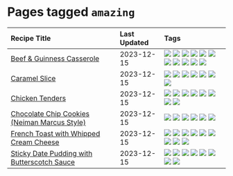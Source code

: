 # Pages tagged `amazing`

|Recipe Title|Last Updated|Tags
|:---|:---|:---|
|[Beef & Guinness Casserole](../recipes/beefandguinnesscasserole.md)|2023-12-15|[![](https://img.shields.io/badge/tag-amazing-b7439e)](../tags/amazing.md) [![](https://img.shields.io/badge/tag-baked-c6d429)](../tags/baked.md) [![](https://img.shields.io/badge/tag-beef-208450)](../tags/beef.md) [![](https://img.shields.io/badge/tag-casserole-9d5b24)](../tags/casserole.md) [![](https://img.shields.io/badge/tag-guinness-9acea8)](../tags/guinness.md) [![](https://img.shields.io/badge/tag-irish-99d437)](../tags/irish.md) [![](https://img.shields.io/badge/tag-large_quantity-32f6f2)](../tags/large_quantity.md) [![](https://img.shields.io/badge/tag-long_cook_time-acaf3f)](../tags/long_cook_time.md) [![](https://img.shields.io/badge/tag-long_prep_time-91514)](../tags/long_prep_time.md) [![](https://img.shields.io/badge/tag-messy-f53bfe)](../tags/messy.md) [![](https://img.shields.io/badge/tag-tricky-da139a)](../tags/tricky.md)|
|[Caramel Slice](../recipes/caramelslice.md)|2023-12-15|[![](https://img.shields.io/badge/tag-amazing-b7439e)](../tags/amazing.md) [![](https://img.shields.io/badge/tag-baked-c6d429)](../tags/baked.md) [![](https://img.shields.io/badge/tag-chocolate-062ab)](../tags/chocolate.md) [![](https://img.shields.io/badge/tag-dairy-e5c1d4)](../tags/dairy.md) [![](https://img.shields.io/badge/tag-dessert-10cdd6)](../tags/dessert.md) [![](https://img.shields.io/badge/tag-long_prep_time-91514)](../tags/long_prep_time.md) [![](https://img.shields.io/badge/tag-vegetarian-6984a1)](../tags/vegetarian.md)|
|[Chicken Tenders](../recipes/chickentenders.md)|2023-12-15|[![](https://img.shields.io/badge/tag-airfryer-d4602a)](../tags/airfryer.md) [![](https://img.shields.io/badge/tag-amazing-b7439e)](../tags/amazing.md) [![](https://img.shields.io/badge/tag-battered-c02c21)](../tags/battered.md) [![](https://img.shields.io/badge/tag-chicken-5d33f3)](../tags/chicken.md) [![](https://img.shields.io/badge/tag-crumbed-2b6571)](../tags/crumbed.md) [![](https://img.shields.io/badge/tag-messy-f53bfe)](../tags/messy.md) [![](https://img.shields.io/badge/tag-mine-6d71)](../tags/mine.md) [![](https://img.shields.io/badge/tag-sides-acbc2f)](../tags/sides.md)|
|[Chocolate Chip Cookies (Neiman Marcus Style)](../recipes/chocolatechipcookiesneimanmarcus.md)|2023-12-15|[![](https://img.shields.io/badge/tag-amazing-b7439e)](../tags/amazing.md) [![](https://img.shields.io/badge/tag-baked-c6d429)](../tags/baked.md) [![](https://img.shields.io/badge/tag-chocolate-062ab)](../tags/chocolate.md) [![](https://img.shields.io/badge/tag-coffee-517a72)](../tags/coffee.md) [![](https://img.shields.io/badge/tag-dairy-e5c1d4)](../tags/dairy.md) [![](https://img.shields.io/badge/tag-dessert-10cdd6)](../tags/dessert.md)|
|[French Toast with Whipped Cream Cheese](../recipes/frenchtoastwhippedcreamcheese.md)|2023-12-15|[![](https://img.shields.io/badge/tag-amazing-b7439e)](../tags/amazing.md) [![](https://img.shields.io/badge/tag-breakfast-f47a18)](../tags/breakfast.md) [![](https://img.shields.io/badge/tag-dairy-e5c1d4)](../tags/dairy.md) [![](https://img.shields.io/badge/tag-dessert-10cdd6)](../tags/dessert.md) [![](https://img.shields.io/badge/tag-fried-9fef19)](../tags/fried.md) [![](https://img.shields.io/badge/tag-large_quantity-32f6f2)](../tags/large_quantity.md) [![](https://img.shields.io/badge/tag-messy-f53bfe)](../tags/messy.md) [![](https://img.shields.io/badge/tag-mine-6d71)](../tags/mine.md) [![](https://img.shields.io/badge/tag-vegetarian-6984a1)](../tags/vegetarian.md)|
|[Sticky Date Pudding with Butterscotch Sauce](../recipes/stickydatepuddingwithbutterscotchsauce.md)|2023-12-15|[![](https://img.shields.io/badge/tag-amazing-b7439e)](../tags/amazing.md) [![](https://img.shields.io/badge/tag-baked-c6d429)](../tags/baked.md) [![](https://img.shields.io/badge/tag-british-dc62b7)](../tags/british.md) [![](https://img.shields.io/badge/tag-coffee-517a72)](../tags/coffee.md) [![](https://img.shields.io/badge/tag-dairy-e5c1d4)](../tags/dairy.md) [![](https://img.shields.io/badge/tag-dessert-10cdd6)](../tags/dessert.md) [![](https://img.shields.io/badge/tag-stovetop-5b6ac0)](../tags/stovetop.md) [![](https://img.shields.io/badge/tag-vegetarian-6984a1)](../tags/vegetarian.md)|